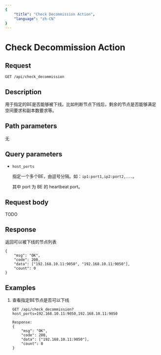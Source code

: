 ```yaml
---
{
    "title": "Check Decommission Action",
    "language": "zh-CN"
}
---
```


<!-- 
Licensed to the Apache Software Foundation (ASF) under one
or more contributor license agreements.  See the NOTICE file
distributed with this work for additional information
regarding copyright ownership.  The ASF licenses this file
to you under the Apache License, Version 2.0 (the
"License"); you may not use this file except in compliance
with the License.  You may obtain a copy of the License at

  http://www.apache.org/licenses/LICENSE-2.0

Unless required by applicable law or agreed to in writing,
software distributed under the License is distributed on an
"AS IS" BASIS, WITHOUT WARRANTIES OR CONDITIONS OF ANY
KIND, either express or implied.  See the License for the
specific language governing permissions and limitations
under the License.
-->

# Check Decommission Action

## Request

`GET /api/check_decommission`

## Description

用于指定的BE是否能够被下线。比如判断节点下线后，剩余的节点是否能够满足空间要求和副本数要求等。
    
## Path parameters

无

## Query parameters

* `host_ports`

    指定一个多个BE，由逗号分隔。如：`ip1:port1,ip2:port2,...`。

    其中 port 为 BE 的 heartbeat port。

## Request body

TODO

## Response

返回可以被下线的节点列表

```
{
	"msg": "OK",
	"code": 200,
	"data": ["192.168.10.11:9050", "192.168.10.11:9050"],
	"count": 0
}
```
    
## Examples

1. 查看指定BE节点是否可以下线

    ```
    GET /api/check_decommission?host_ports=192.168.10.11:9050,192.168.10.11:9050
    
    Response:
    {
    	"msg": "OK",
    	"code": 200,
    	"data": ["192.168.10.11:9050"],
    	"count": 0
    }
    ```





